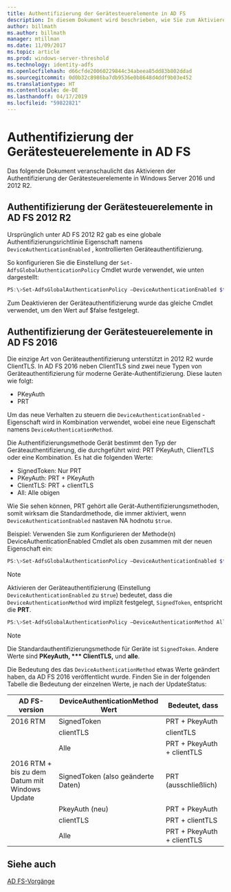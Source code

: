 ```yaml
---
title: Authentifizierung der Gerätesteuerelemente in AD FS
description: In diesem Dokument wird beschrieben, wie Sie zum Aktivieren der Geräteauthentifizierung in AD FS für WindowsServer 2016 und 2012 R2
author: billmath
ms.author: billmath
manager: mtillman
ms.date: 11/09/2017
ms.topic: article
ms.prod: windows-server-threshold
ms.technology: identity-adfs
ms.openlocfilehash: d66cfde20060229844c34abeea85dd83b802ddad
ms.sourcegitcommit: 0d0b32c8986ba7db9536e0b8648d4ddf9b03e452
ms.translationtype: HT
ms.contentlocale: de-DE
ms.lasthandoff: 04/17/2019
ms.locfileid: "59822821"
---
```

# <a name="device-authentication-controls-in-ad-fs"></a>Authentifizierung der Gerätesteuerelemente in AD FS
Das folgende Dokument veranschaulicht das Aktivieren der Authentifizierung der Gerätesteuerelemente in Windows Server 2016 und 2012 R2.

## <a name="device-authentication-controls-in-ad-fs-2012-r2"></a>Authentifizierung der Gerätesteuerelemente in AD FS 2012 R2
Ursprünglich unter AD FS 2012 R2 gab es eine globale Authentifizierungsrichtlinie Eigenschaft namens `DeviceAuthenticationEnabled` , kontrollierten Geräteauthentifizierung.

So konfigurieren Sie die Einstellung der `Set-AdfsGlobalAuthenticationPolicy` Cmdlet wurde verwendet, wie unten dargestellt:


``` powershell
PS:\>Set-AdfsGlobalAuthenticationPolicy –DeviceAuthenticationEnabled $true
```



Zum Deaktivieren der Geräteauthentifizierung wurde das gleiche Cmdlet verwendet, um den Wert auf $false festgelegt.

## <a name="device-authentication-controls-in-ad-fs-2016"></a>Authentifizierung der Gerätesteuerelemente in AD FS 2016
Die einzige Art von Geräteauthentifizierung unterstützt in 2012 R2 wurde ClientTLS.  In AD FS 2016 neben ClientTLS sind zwei neue Typen von Geräteauthentifizierung für moderne Geräte-Authentifizierung.  Diese lauten wie folgt:
- PKeyAuth
- PRT

Um das neue Verhalten zu steuern die `DeviceAuthenticationEnabled` -Eigenschaft wird in Kombination verwendet, wobei eine neue Eigenschaft namens `DeviceAuthenticationMethod`.  

Die Authentifizierungsmethode Gerät bestimmt den Typ der Geräteauthentifizierung, die durchgeführt wird: PRT PKeyAuth, ClientTLS oder eine Kombination.
Es hat die folgenden Werte:
 - SignedToken: Nur PRT
 - PKeyAuth: PRT + PKeyAuth
 - ClientTLS: PRT + clientTLS 
 - All: Alle obigen

Wie Sie sehen können, PRT gehört alle Gerät-Authentifizierungsmethoden, somit wirksam die Standardmethode, die immer aktiviert, wenn `DeviceAuthenticationEnabled` nastaven NA hodnotu `$true`.

Beispiel: Verwenden Sie zum Konfigurieren der Methode(n) DeviceAuthenticationEnabled Cmdlet als oben zusammen mit der neuen Eigenschaft ein:

``` powershell
PS:\>Set-AdfsGlobalAuthenticationPolicy –DeviceAuthenticationEnabled $true
```
>[!NOTE]
> Aktivieren der Geräteauthentifizierung (Einstellung `DeviceAuthenticationEnabled` zu `$true`) bedeutet, dass die `DeviceAuthenticationMethod` wird implizit festgelegt, `SignedToken`, entspricht die **PRT**.


``` powershell
PS:\>Set-AdfsGlobalAuthenticationPolicy –DeviceAuthenticationMethod All
```
>[!NOTE]
>Die Standardauthentifizierungsmethode für Geräte ist `SignedToken`.  Andere Werte sind **PKeyAuth, *** ClientTLS,** und **alle**.

Die Bedeutung des das `DeviceAuthenticationMethod` etwas Werte geändert haben, da AD FS 2016 veröffentlicht wurde.  Finden Sie in der folgenden Tabelle die Bedeutung der einzelnen Werte, je nach der UpdateStatus:


|AD FS-version|DeviceAuthenticationMethod Wert|Bedeutet, dass|
| ----- | ----- | ----- |
|2016 RTM|SignedToken|PRT + PkeyAuth|
||clientTLS|clientTLS|
||Alle|PRT + PkeyAuth + clientTLS|
|2016 RTM + bis zu dem Datum mit Windows Update|SignedToken (also geänderte Daten)|PRT (ausschließlich)|
||PkeyAuth (neu)|PRT + PkeyAuth|
||clientTLS|PRT + clientTLS|
||Alle|PRT + PkeyAuth + clientTLS|

## <a name="see-also"></a>Siehe auch
[AD FS-Vorgänge](../../ad-fs/AD-FS-2016-Operations.md)
